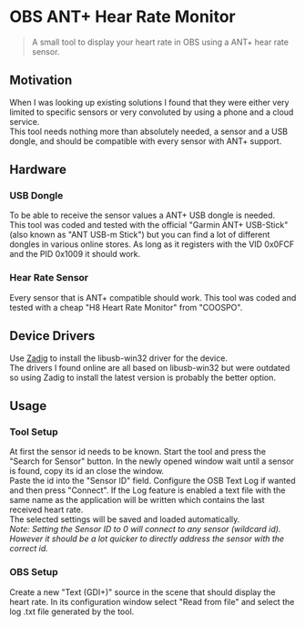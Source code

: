 ﻿# OBS ANT+ Hear Rate Monitor
> A small tool to display your heart rate in OBS using a ANT+ hear rate sensor.

## Motivation
When I was looking up existing solutions I found that they were either very limited to specific sensors or very convoluted by using a phone and a cloud service.\
This tool needs nothing more than absolutely needed, a sensor and a USB dongle, and should be compatible with every sensor with ANT+ support.

## Hardware
### USB Dongle
To be able to receive the sensor values a ANT+ USB dongle is needed.\
This tool was coded and tested with the official "Garmin ANT+ USB-Stick" (also known as "ANT USB-m Stick") but you can find a lot of different dongles in various online stores.
As long as it registers with the VID 0x0FCF and the PID 0x1009 it should work.
### Hear Rate Sensor
Every sensor that is ANT+ compatible should work. This tool was coded and tested with a cheap "H8 Heart Rate Monitor" from "COOSPO".

## Device Drivers
Use [Zadig](https://zadig.akeo.ie) to install the libusb-win32 driver for the device.\
The drivers I found online are all based on libusb-win32 but were outdated so using Zadig to install the latest version is probably the better option.

## Usage
### Tool Setup
At first the sensor id needs to be known. Start the tool and press the "Search for Sensor" button. In the newly opened window wait until a sensor is found, copy its id an close the window.\
Paste the id into the "Sensor ID" field. Configure the OSB Text Log if wanted and then press "Connect". If the Log feature is enabled a text file with the same name as the application will be written which contains the last received heart rate.\
The selected settings will be saved and loaded automatically.\
*Note: Setting the Sensor ID to 0 will connect to any sensor (wildcard id). However it should be a lot quicker to directly address the sensor with the correct id.*

### OBS Setup
Create a new "Text (GDI+)" source in the scene that should display the heart rate. In its configuration window select "Read from file" and select the log .txt file generated by the tool.
